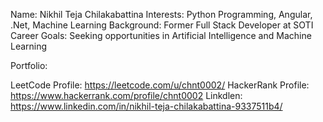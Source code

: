 Name: Nikhil Teja Chilakabattina
Interests: Python Programming, Angular, .Net, Machine Learning
Background: Former Full Stack Developer at SOTI
Career Goals: Seeking opportunities in Artificial Intelligence and Machine Learning

Portfolio:

LeetCode Profile: https://leetcode.com/u/chnt0002/
HackerRank Profile: https://www.hackerrank.com/profile/chnt0002
Linkdlen: https://www.linkedin.com/in/nikhil-teja-chilakabattina-9337511b4/

<!---
NikhilTeja2000/NikhilTeja2000 is a ✨ special ✨ repository because its `README.md` (this file) appears on your GitHub profile.
You can click the Preview link to take a look at your changes.
--->
